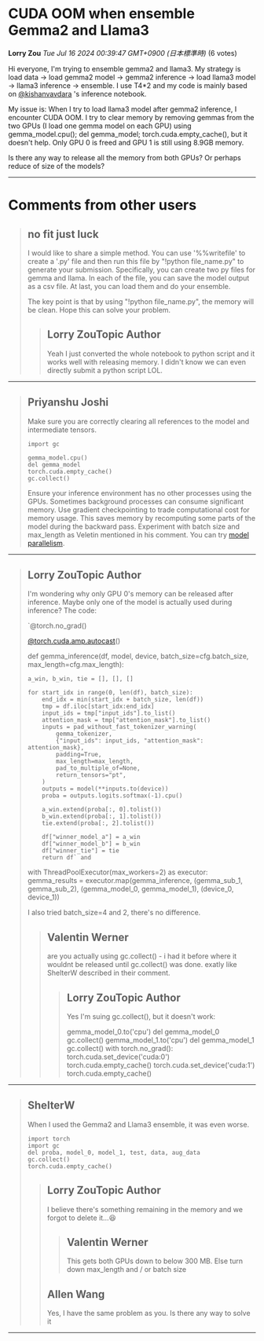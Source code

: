 # CUDA OOM when ensemble Gemma2 and Llama3

**Lorry Zou** *Tue Jul 16 2024 00:39:47 GMT+0900 (日本標準時)* (6 votes)

Hi everyone, I'm trying to ensemble gemma2 and llama3. My strategy is load data -> load gemma2 model -> gemma2 inference -> load llama3 model -> llama3 inference -> ensemble. I use T4*2 and my code is mainly based on [@kishanvavdara](https://www.kaggle.com/kishanvavdara) 's inference notebook.

My issue is: When I try to load llama3 model after gemma2 inference, I encounter CUDA OOM. I try to clear memory by removing gemmas from the two GPUs (I load one gemma model on each GPU) using gemma_model.cpu(); del gemma_model; torch.cuda.empty_cache(), but it doesn't help. Only GPU 0 is freed and GPU 1 is still using 8.9GB memory. 

Is there any way to release all the memory from both GPUs? Or perhaps reduce of size of the models?



---

 # Comments from other users

> ## no fit just luck
> 
> I would like to share a simple method. You can use '%%writefile' to create a '.py' file and then run this file by "!python file_name.py" to generate your submission. Specifically, you can create two py files for gemma and llama. In each of the file, you can save the model output as a csv file. At last, you can load them and do your ensemble. 
> 
> The key point is that by using  "!python file_name.py", the memory will be clean. Hope this can solve your problem.
> 
> 
> 
> > ## Lorry ZouTopic Author
> > 
> > Yeah I just converted the whole notebook to python script and it works well with releasing memory. I didn't know we can even directly submit a python script LOL.
> > 
> > 
> > 


---

> ## Priyanshu Joshi
> 
> Make sure you are correctly clearing all references to the model and intermediate tensors.
> 
> ```
> import gc
> 
> gemma_model.cpu()
> del gemma_model
> torch.cuda.empty_cache()
> gc.collect()
> 
> ```
> 
> Ensure your inference environment has no other processes using the GPUs. Sometimes background processes can consume significant memory. Use gradient checkpointing to trade computational cost for memory usage. This saves memory by recomputing some parts of the model during the backward pass. Experiment with batch size and max_length as Veletin mentioned in his comment. You can try [model parallelism](https://huggingface.co/docs/transformers/v4.15.0/parallelism).
> 
> 
> 


---

> ## Lorry ZouTopic Author
> 
> I'm wondering why only GPU 0's memory can be released after inference. Maybe only one of the model is actually used during inference? The code:
> 
> `@torch.no_grad()
> 
> [@torch.cuda.amp.autocast](https://www.kaggle.com/torch.cuda.amp.autocast)()
> 
> def gemma_inference(df, model, device, batch_size=cfg.batch_size, max_length=cfg.max_length):
> 
>     a_win, b_win, tie = [], [], []
> 
> ```
> for start_idx in range(0, len(df), batch_size):
>     end_idx = min(start_idx + batch_size, len(df))
>     tmp = df.iloc[start_idx:end_idx]
>     input_ids = tmp["input_ids"].to_list()
>     attention_mask = tmp["attention_mask"].to_list()
>     inputs = pad_without_fast_tokenizer_warning(
>         gemma_tokenizer,
>         {"input_ids": input_ids, "attention_mask": attention_mask},
>         padding=True,
>         max_length=max_length,
>         pad_to_multiple_of=None,
>         return_tensors="pt",
>     )
>     outputs = model(**inputs.to(device))
>     proba = outputs.logits.softmax(-1).cpu()
> 
>     a_win.extend(proba[:, 0].tolist())
>     b_win.extend(proba[:, 1].tolist())
>     tie.extend(proba[:, 2].tolist())
> 
>     df["winner_model_a"] = a_win
>     df["winner_model_b"] = b_win
>     df["winner_tie"] = tie
>     return df` and
> 
> ```
> 
> with ThreadPoolExecutor(max_workers=2) as executor:
>     gemma_results = executor.map(gemma_inference, (gemma_sub_1, gemma_sub_2), (gemma_model_0, gemma_model_1), (device_0, device_1))
> 
> I also tried batch_size=4 and 2, there's no difference.
> 
> 
> 
> > ## Valentin Werner
> > 
> > are you actually using gc.collect() - i had it before where it wouldnt be released until gc.collect() was done. exatly like ShelterW described in their comment.
> > 
> > 
> > 
> > > ## Lorry ZouTopic Author
> > > 
> > > Yes I'm suing gc.collect(), but it doesn't work: 
> > > 
> > > gemma_model_0.to('cpu')
> > > del gemma_model_0
> > > gc.collect()
> > > gemma_model_1.to('cpu')
> > > del gemma_model_1
> > > gc.collect()
> > > with torch.no_grad():
> > >     torch.cuda.set_device('cuda:0')
> > >     torch.cuda.empty_cache()
> > >     torch.cuda.set_device('cuda:1')
> > >     torch.cuda.empty_cache()
> > > 
> > > 
> > > 


---

> ## ShelterW
> 
> When I used the Gemma2 and Llama3 ensemble, it was even worse.
> 
> ```
> import torch
> import gc
> del proba, model_0, model_1, test, data, aug_data
> gc.collect()
> torch.cuda.empty_cache()
> 
> ```
> 
> 
> 
> > ## Lorry ZouTopic Author
> > 
> > I believe there's something remaining in the memory and we forgot to delete it…😆
> > 
> > 
> > 
> > > ## Valentin Werner
> > > 
> > > This gets both GPUs down to below 300 MB. Else turn down max_length and / or batch size
> > > 
> > > 
> > > 
> > ## Allen Wang
> > 
> > Yes, I have the same problem as you. Is there any way to solve it
> > 
> > 
> > 


---

